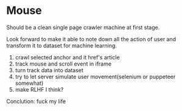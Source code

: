 # Mouse

Should be a clean single page crawler machine at first stage.

Look forward to make it able to note down all the action of user and transform it to dataset for machine learning.

1. crawl selected anchor and it href's article
2. track mouse and scroll event in iframe
3. turn track data into dataset
4. try to let server simulate user movement(selenium or puppeteer somewhat)
5. make RLHF I think?

Conclution: fuck my life
